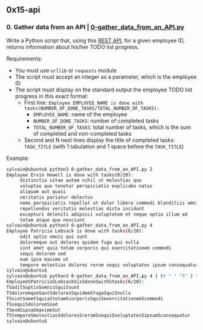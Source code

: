 ## 0x15-api


### 0. Gather data from an API | [0-gather_data_from_an_API.py](./0-gather_data_from_an_API.py)
Write a Python script that, using this [REST API](https://jsonplaceholder.typicode.com/), for a given employee ID, returns information about his/her TODO list progress.

Requirements:

- You must use `urllib` or `requests` module
- The script must accept an integer as a parameter, which is the employee ID
- The script must display on the standard output the employee TODO list progress in this exact format:
	- First line: `Employee EMPLOYEE_NAME is done with tasks(NUMBER_OF_DONE_TASKS/TOTAL_NUMBER_OF_TASKS):`
		- `EMPLOYEE_NAME`: name of the employee
		- `NUMBER_OF_DONE_TASKS`: number of completed tasks
		- `TOTAL_NUMBER_OF_TASKS`: total number of tasks, which is the sum of completed and non-completed tasks
	- Second and N next lines display the title of completed tasks: `TASK_TITLE` (with 1 tabulation and 1 space before the `TASK_TITLE`)

Example:
```sh
sylvain@ubuntu$ python3 0-gather_data_from_an_API.py 2
Employee Ervin Howell is done with tasks(8/20):
     distinctio vitae autem nihil ut molestias quo
     voluptas quo tenetur perspiciatis explicabo natus
     aliquam aut quasi
     veritatis pariatur delectus
     nemo perspiciatis repellat ut dolor libero commodi blanditiis omnis
     repellendus veritatis molestias dicta incidunt
     excepturi deleniti adipisci voluptatem et neque optio illum ad
     totam atque quo nesciunt
sylvain@ubuntu$ python3 0-gather_data_from_an_API.py 4
Employee Patricia Lebsack is done with tasks(6/20):
     odit optio omnis qui sunt
     doloremque aut dolores quidem fuga qui nulla
     sint amet quia totam corporis qui exercitationem commodi
     sequi dolorem sed
     eum ipsa maxime ut
     tempore molestias dolores rerum sequi voluptates ipsum consequatur
sylvain@ubuntu$
sylvain@ubuntu$ python3 0-gather_data_from_an_API.py 4 | tr " " "S" | tr "\t" "T" 
EmployeeSPatriciaSLebsackSisSdoneSwithStasks(6/20):
TSoditSoptioSomnisSquiSsunt
TSdoloremqueSautSdoloresSquidemSfugaSquiSnulla
TSsintSametSquiaStotamScorporisSquiSexercitationemScommodi
TSsequiSdoloremSsed
TSeumSipsaSmaximeSut
TStemporeSmolestiasSdoloresSrerumSsequiSvoluptatesSipsumSconsequatur
sylvain@ubuntu$
```